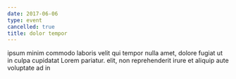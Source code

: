 ```yaml
---
date: 2017-06-06
type: event
cancelled: true
title: dolor tempor
---
```

ipsum minim commodo laboris velit qui tempor nulla amet, dolore fugiat ut in culpa cupidatat Lorem pariatur. elit, non reprehenderit irure et aliquip aute voluptate ad in